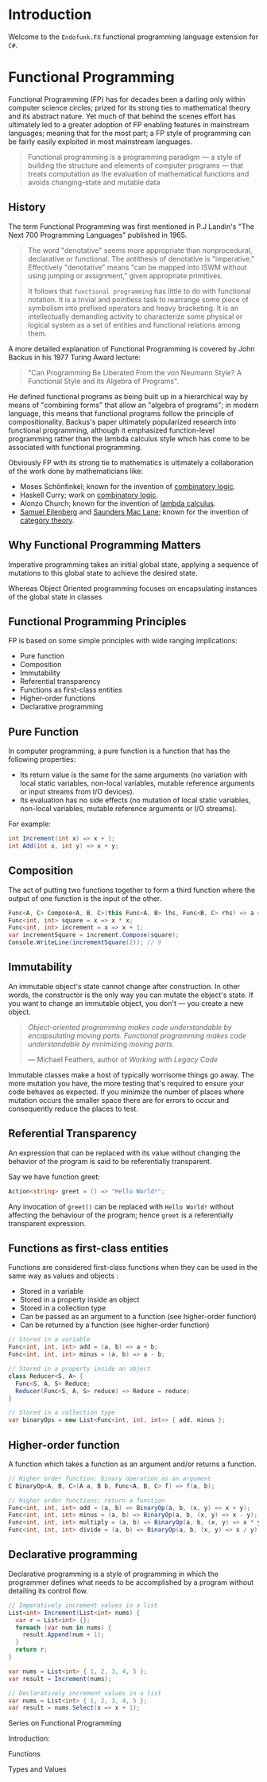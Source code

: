 # Introduction

Welcome to the `Endofunk.FX` functional programming language extension for `C#`. 



# Functional Programming

Functional Programming (FP) has for decades been a darling only within computer science circles; prized for its strong ties to mathematical theory and its abstract nature. Yet much of that behind the scenes effort has ultimately led to a greater adoption of FP enabling features in mainstream languages; meaning that for the most part; a FP style of programming can be fairly easily exploited in most mainstream languages. 

> Functional programming is a programming paradigm — a style of building the structure and elements of computer programs — that treats computation as the evaluation of mathematical functions and avoids changing-state and mutable data



## History

The term Functional Programming was first mentioned in P.J Landin's  "The Next 700 Programming Languages" published in 1965.

> The word "denotative" seems more appropriate than nonprocedural, declarative or functional. The antithesis of denotative is "imperative." Effectively "denotative" means "can be mapped into ISWM without using jumping or assignment," given appropriate primitives. 
>
> It follows that `functional programming` has little to do with functional notation. It is a trivial and pointless task to rearrange some piece of symbolism into prefixed operators and heavy bracketing. It is an intellectually demanding activity to characterize some physical or logical system as a set of entities and functional relations among them. 

A more detailed explanation of Functional Programming is covered by John Backus in his 1977 Turing Award lecture:

> "Can Programming Be Liberated From the von Neumann Style? A Functional Style and its Algebra of Programs". 

He defined functional programs as being built up in a hierarchical way by means of "combining forms" that allow an "algebra of programs"; in modern language, this means that functional programs follow the principle of compositionality. Backus's paper ultimately popularized research into functional programming, although it emphasized function-level programming rather than the lambda calculus style which has come to be associated with functional programming.

Obviously FP with its strong tie to mathematics is ultimately a collaboration of the work done by mathematicians like:

- Moses Schönfinkel; known for the invention of [combinatory logic](https://en.wikipedia.org/wiki/Combinatory_logic).
- Haskell Curry; work on [combinatory logic](https://en.wikipedia.org/wiki/Combinatory_logic).
- Alonzo Church; known for the invention of [lambda calculus](https://en.wikipedia.org/wiki/Lambda_calculus).
- [Samuel Eilenberg](https://en.wikipedia.org/wiki/Samuel_Eilenberg) and [Saunders Mac Lane](https://en.wikipedia.org/wiki/Saunders_Mac_Lane); known for the invention of [category theory](https://en.wikipedia.org/wiki/Category_theory).



## Why Functional Programming Matters

Imperative programming takes an initial global state, applying a sequence of mutations to this global state to achieve the desired state. 

Whereas Object Oriented programming focuses on encapsulating instances of the global state in classes 



## Functional Programming Principles

FP is based on some simple principles with wide ranging implications:

- Pure function
- Composition
- Immutability
- Referential transparency
- Functions as first-class entities
- Higher-order functions
- Declarative programming



## Pure Function

In computer programming, a pure function is a function that has the following properties:

- Its return value is the same for the same arguments (no variation with local static variables, non-local variables, mutable reference arguments or input streams from I/O devices).
- Its evaluation has no side effects (no mutation of local static variables, non-local variables, mutable reference arguments or I/O streams).



For example:

```c#
int Increment(int x) => x + 1;
int Add(int x, int y) => x + y;
```



## Composition

The act of putting two functions together to form a third function where the output of one function is the input of the other.

```c#
Func<A, C> Compose<A, B, C>(this Func<A, B> lhs, Func<B, C> rhs) => a => rhs(lhs(a));
Func<int, int> square = x => x * x;
Func<int, int> increment = x => x + 1;
var incrementSquare = increment.Compose(square);
Console.WriteLine(incrementSquare(2)); // 9
```



## Immutability

An immutable object's state cannot change after construction. In other words, the constructor is the only way you can mutate the object's state. If you want to change an immutable object, you don't — you create a new object.

> *Object-oriented programming makes code understandable by encapsulating moving parts. Functional programming makes code understandable by* minimizing *moving parts.*
>
> — Michael Feathers, author of *Working with Legacy Code*

Immutable classes make a host of typically worrisome things go away. The more mutation you have, the more testing that's required to ensure your code behaves as expected. If you minimize the number of places where mutation occurs the smaller space there are for errors to occur and consequently reduce the places to test. 



## Referential Transparency

An expression that can be replaced with its value without changing the behavior of the program is said to be referentially transparent. 

Say we have function greet:

```C#
Action<string> greet = () => "Hello World!";
```

Any invocation of `greet()` can be replaced with `Hello World!` without affecting the behaviour of the program; hence `greet` is a referentially transparent expression.



## Functions as first-class entities

Functions are considered first-class functions when they can be used in the same way as  values and objects :

- Stored in a variable 
- Stored in a property inside an object 
- Stored in a collection type 
- Can be passed as an argument  to a function (see higher-order function)
- Can be returned by a function (see higher-order function)

```C#
// Stored in a variable
Func<int, int, int> add = (a, b) => a + b;
Func<int, int, int> minus = (a, b) => a - b;

// Stored in a property inside an object
class Reducer<S, A> {
  Func<S, A, S> Reduce;
  Reducer(Func<S, A, S> reduce) => Reduce = reduce;
}

// Stored in a collection type
var binaryOps = new List<Func<int, int, int>> { add, minus };
```



## Higher-order function

A function which takes a function as an argument and/or returns a function.

```c#
// Higher order function; binary operation as an argument
C BinaryOp<A, B, C>(A a, B b, Func<A, B, C> f) => f(a, b);

// Higher order functions; return a function
Func<int, int, int> add = (a, b) => BinaryOp(a, b, (x, y) => x + y);
Func<int, int, int> minus = (a, b) => BinaryOp(a, b, (x, y) => x - y);
Func<int, int, int> multiply = (a, b) => BinaryOp(a, b, (x, y) => x * y);
Func<int, int, int> divide = (a, b) => BinaryOp(a, b, (x, y) => x / y);
```



## Declarative programming

Declarative programming is a style of programming in which the programmer defines what needs to be accomplished by a program without detailing its control flow. 

```C#
// Imperatively increment values in a list
List<int> Increment(List<int> nums) {
  var r = List<int> {};
  foreach (var num in nums) {
    result.Append(num + 1);
  }
  return r;
}

var nums = List<int> { 1, 2, 3, 4, 5 };
var result = Increment(nums);

// Declaratively increment values in a list
var nums = List<int> { 1, 2, 3, 4, 5 };
var result = nums.Select(x => x + 1);
```





Series on Functional Programming

Introduction:

Functions

Types and Values

